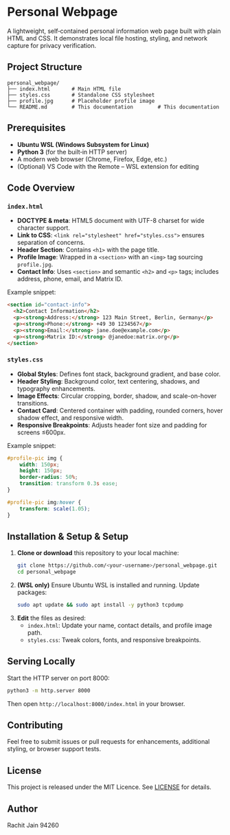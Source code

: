 # Personal Webpage

A lightweight, self‑contained personal information web page built with plain HTML and CSS. It demonstrates local file hosting, styling, and network capture for privacy verification.

## Project Structure

```
personal_webpage/
├── index.html       # Main HTML file
├── styles.css       # Standalone CSS stylesheet
├── profile.jpg      # Placeholder profile image
└── README.md        # This documentation        # This documentation
```

## Prerequisites

- **Ubuntu WSL (Windows Subsystem for Linux)**
- **Python 3** (for the built‑in HTTP server)
- A modern web browser (Chrome, Firefox, Edge, etc.)
- (Optional) VS Code with the Remote – WSL extension for editing

## Code Overview

### `index.html`

- **DOCTYPE & meta**: HTML5 document with UTF-8 charset for wide character support.
- **Link to CSS**: `<link rel="stylesheet" href="styles.css">` ensures separation of concerns.
- **Header Section**: Contains `<h1>` with the page title.
- **Profile Image**: Wrapped in a `<section>` with an `<img>` tag sourcing `profile.jpg`.
- **Contact Info**: Uses `<section>` and semantic `<h2>` and `<p>` tags; includes address, phone, email, and Matrix ID.

Example snippet:
```html
<section id="contact-info">
  <h2>Contact Information</h2>
  <p><strong>Address:</strong> 123 Main Street, Berlin, Germany</p>
  <p><strong>Phone:</strong> +49 30 1234567</p>
  <p><strong>Email:</strong> jane.doe@example.com</p>
  <p><strong>Matrix ID:</strong> @janedoe:matrix.org</p>
</section>
```

### `styles.css`

- **Global Styles**: Defines font stack, background gradient, and base color.
- **Header Styling**: Background color, text centering, shadows, and typography enhancements.
- **Image Effects**: Circular cropping, border, shadow, and scale-on-hover transitions.
- **Contact Card**: Centered container with padding, rounded corners, hover shadow effect, and responsive width.
- **Responsive Breakpoints**: Adjusts header font size and padding for screens ≤600px.

Example snippet:
```css
#profile-pic img {
    width: 150px;
    height: 150px;
    border-radius: 50%;
    transition: transform 0.3s ease;
}

#profile-pic img:hover {
    transform: scale(1.05);
}
```

## Installation & Setup & Setup

1. **Clone or download** this repository to your local machine:
   ```bash
   git clone https://github.com/<your‑username>/personal_webpage.git
   cd personal_webpage
   ```
2. **(WSL only)** Ensure Ubuntu WSL is installed and running. Update packages:
   ```bash
   sudo apt update && sudo apt install -y python3 tcpdump
   ```
3. **Edit** the files as desired:
   - `index.html`: Update your name, contact details, and profile image path.
   - `styles.css`: Tweak colors, fonts, and responsive breakpoints.

## Serving Locally

Start the HTTP server on port 8000:

```bash
python3 -m http.server 8000
```

Then open `http://localhost:8000/index.html` in your browser.

## Contributing

Feel free to submit issues or pull requests for enhancements, additional styling, or browser support tests.

## License

This project is released under the MIT Licence. See [LICENSE](LICENSE) for details.

## Author

Rachit Jain
94260

